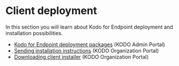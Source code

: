 # Client deployment

In this section you will learn about Kodo for Endpoint deployment and installation possibilities.

* [Kodo for Endpoint deployment packages](kodo-client-deployment-packages.md) \(KODO Admin Portal\)
* [Sending installation instructions](sending-installation-instructions.md) \(KODO Organization Portal\)
* [Downloading client installer](downloading-client-installer.md) \(KODO Organization Portal\)

